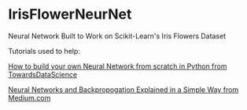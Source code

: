 # IrisFlowerNeurNet
Neural Network Built to Work on Scikit-Learn's Iris Flowers Dataset

Tutorials used to help: 

[How to build your own Neural Network from scratch in Python from TowardsDataScience](https://towardsdatascience.com/how-to-build-your-own-neural-network-from-scratch-in-python-68998a08e4f6)

[Neural Networks and Backpropogation Explained in a Simple Way from Medium.com](https://medium.com/datathings/neural-networks-and-backpropagation-explained-in-a-simple-way-f540a3611f5e)
